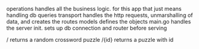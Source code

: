 operations handles all the business logic. for this app that just means handling db queries
transport handles the http requests, unmarshalling of data, and creates the routes
models defines the objects
main.go handles the server init. sets up db connection and router before serving



/
    returns a random crossword puzzle
/{id}
    returns a puzzle with id

